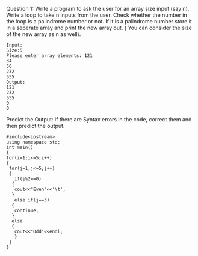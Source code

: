 Question 1: Write a program to ask the user for an array size input (say n). Write a loop to take n inputs from the user. Check whether the number in the loop is a palindrome number or not. If it is a palindrome number store it in a seperate array and print the new array out. ( You can consider the size of the new array as n as well). 
```
Input: 
Size:5 
Please enter array elements: 121
34
56
232
555
Output: 
121
232
555
0
0
```
Predict the Output: If there are Syntax errors in the code, correct them and then predict the output.
```
#include<iostream>
using namespace std;
int main()
{
for(i=1;i<=5;i++)
{
 for(j=1;j<=5;j++)
 {
   if(j%2==0)
  {
   cout<<"Even"<<'\t';
  }
   else if(j==3)
  {
   continue;
  }
  else
  {
   cout<<"Odd"<<endl;
   }
 }
}
```
